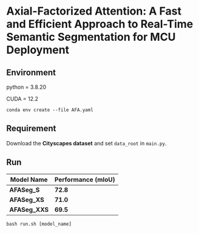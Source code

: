 # Axial-Factorized Attention: A Fast and Efficient Approach to Real-Time Semantic Segmentation for MCU Deployment

## Environment
python = 3.8.20

CUDA = 12.2

`conda env create --file AFA.yaml`

## Requirement
Download the **Cityscapes dataset** and set `data_root` in `main.py`.

## Run


| Model Name | Performance (mIoU)  | 
|--------------|------------------| 
|  **AFASeg_S** | **72.8** | 
|  **AFASeg_XS** | **71.0** | 
|  **AFASeg_XXS** | **69.5** |


`bash run.sh [model_name]`
